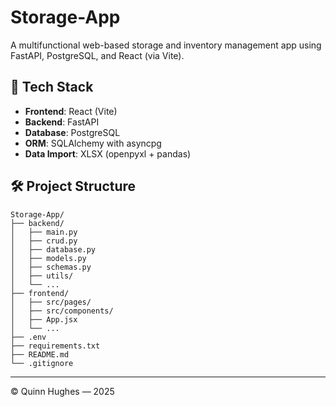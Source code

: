 # Storage-App

A multifunctional web-based storage and inventory management app using FastAPI, PostgreSQL, and React (via Vite).

## 🔧 Tech Stack

- **Frontend**: React (Vite)
- **Backend**: FastAPI
- **Database**: PostgreSQL
- **ORM**: SQLAlchemy with asyncpg
- **Data Import**: XLSX (openpyxl + pandas)


## 🛠 Project Structure

```
Storage-App/
├── backend/
│   ├── main.py
│   ├── crud.py
│   ├── database.py
│   ├── models.py
│   ├── schemas.py
│   ├── utils/
│   └── ...
├── frontend/
│   ├── src/pages/
│   ├── src/components/
│   ├── App.jsx
│   └── ...
├── .env
├── requirements.txt
├── README.md
└── .gitignore
```

---

© Quinn Hughes — 2025
